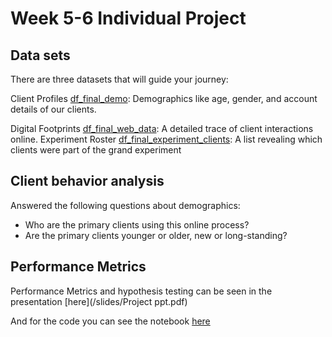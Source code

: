 # Week 5-6 Individual Project

## Data sets
There are three datasets that will guide your journey:

Client Profiles [df_final_demo](data/raw/df_final_demo.csv): Demographics like age, gender, and account details of our clients.

Digital Footprints [df_final_web_data](data/raw/df_final_web_data_combined.csv): A detailed trace of client interactions online.
Experiment Roster [df_final_experiment_clients]((data/raw/df_final_experiment_clients.csv)): A list revealing which clients were part of the grand experiment

## Client behavior analysis

Answered the following questions about demographics:

* Who are the primary clients using this online process?
* Are the primary clients younger or older, new or long-standing?

## Performance Metrics

Performance Metrics and hypothesis testing can be seen in the presentation [here](/slides/Project ppt.pdf)

And for the code you can see the notebook [here](/notebooks/Customer-Experience.ipynb)
